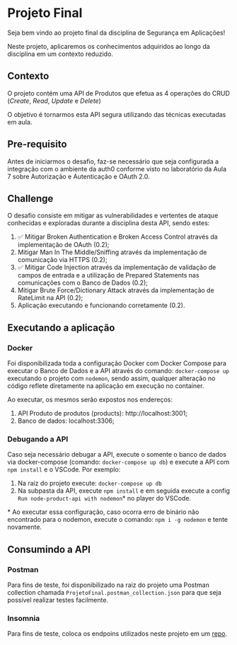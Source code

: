 # Projeto Final

Seja bem vindo ao projeto final da disciplina de Segurança em Aplicações! 

Neste projeto, aplicaremos os conhecimentos adquiridos ao longo da disciplina em um contexto reduzido.

## Contexto

O projeto contém uma API de Produtos que efetua as 4 operações do CRUD (*Create*, *Read*, *Update* e *Delete*)

O objetivo é tornarmos esta API segura utilizando das técnicas executadas em aula.

## Pre-requisito

Antes de iniciarmos o desafio, faz-se necessário que seja configurada a integração com o ambiente da auth0 conforme visto no laboratório da Aula 7 sobre Autorização e Autenticação e OAuth 2.0.

## Challenge

O desafio consiste em mitigar as vulnerabilidades e vertentes de ataque conhecidas e exploradas durante a disciplina desta API, sendo estes:

1. :white_check_mark: Mitigar Broken Authentication e Broken Access Control através da implementação de OAuth (0.2); 
2. Mitigar Man In The Middle/Sniffing através da implementação de comunicação via HTTPS (0.2);
3.  :white_check_mark: Mitigar Code Injection através da implementação de validação de campos de entrada e a utilização de Prepared Statements nas comunicações com o Banco de Dados (0.2);
4. Mitigar Brute Force/Dictionary Attack através da implementação de RateLimit na API (0.2);
5. Aplicação executando e funcionando corretamente (0.2). 

## Executando a aplicação

### Docker

Foi disponibilizada toda a configuração Docker com Docker Compose para executar o Banco de Dados e a API através do comando: `docker-compose up` executando o projeto com `nodemon`, sendo assim, qualquer alteração no código reflete diretamente na aplicação em execução no container.

Ao executar, os mesmos serão expostos nos endereços:

1. API Produto de produtos (products): http://localhost:3001;
2. Banco de dados: localhost:3306;

### Debugando a API

Caso seja necessário debugar a API, execute o somente o banco de dados via docker-compose (comando: `docker-compose up db`) e execute a API com `npm install` e o VSCode. Por exemplo:
1. Na raiz do projeto execute: `docker-compose up db`
2. Na subpasta da API, execute `npm install` e em seguida execute a config `Run node-product-api with nodemon`* no player do VSCode.

\* Ao executar essa configuração, caso ocorra erro de binário não encontrado para o nodemon, execute o comando: `npm i -g nodemon` e tente novamente.


## Consumindo a API

### Postman

Para fins de teste, foi disponibilizado na raiz do projeto uma Postman collection chamada `ProjetoFinal.postman_collection.json` para que seja possível realizar testes facilmente.

### Insomnia

Para fins de teste, coloca os endpoins utilizados neste projeto em um [repo](https://github.com/DaniloP85/projeto-final-collection).